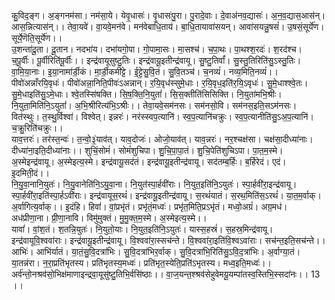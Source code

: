 

  
कु॒विद॒ङ्ग। अ॒ङ्गनम॑सा। नम॑सा॒ये। येवृ॒धासः॑। वृ॒धासः॑पु॒रा। पु॒रादे॒वाः। दे॒वाअ॑नव॒द्यासः॑। अ॒न॒व॒द्यास॒आस॑न्। आस॒न्नित्यास॑न्।। तेवा॒यवे॑। वा॒यवे॒मन॑वे। मन॑वेबाधि॒ताय॑। बा॒धि॒तायावा॑सयन्। आवा॑सयन्नु॒षसं॑। उ॒षसं॒सूर्ये॑ण। सूर्ये॒णॆति॒सूर्ये॑ण।।  
उ॒शन्ता॑दू॒ता। दू॒तान। नदभा॑य। दभा॑यगो॒पा। गो॒पामा॒सः। मा॒सश्च॑। च॒पा॒थः। पा॒थश्श॒रदः॑। श॒रद॑श्च। च॒पू॒र्वीः। पू॒र्वीरिति॑पू॒र्वीः।। इन्द्र॑वायूसुष्टु॒तिः। इन्द्र॑वायू॒इतीन्द्र॑वायू। सु॒ष्टु॒तिर्वां॑। सु॒स्तु॒तिरिति॑सु॒ऽस्तु॒तिः। वा॒मि॒या॒नाः। इ॒या॒नामा॑र्डी॒कं। मा॒र्डी॒कमी॑ट्टे। ई॒ट्टे॒सु॒वि॒तं। सु॒वि॒तञ्च॑। च॒नव्यं॑। नव्य॒मिति॒नव्यं॑।।  
पीवो॑अन्नाँरयि॒वृधः॑। पीवो॑अन्ना॒निति॒पीवः॑ऽअन्नान्। र॒यि॒वृध॑स्सुमे॒धाः। र॒यि॒वृध॒इति॑र॒यि॒ऽवृधः॑। सु॒मे॒धाश्श्वे॒तः। सु॒मे॒धाइति॑सु॒ऽमे॒धाः। श्वे॒तस्सि॑षक्ति। सि॒ष॒क्ति॒नि॒युतां॑। सि॒स॒क्तीति॑सिसिक्ति। नि॒युता॑मभि॒श्रीः। नि॒युता॒मिति॑नि॒ऽयुतां॑। अ॒भि॒श्रीरित्य॑भि॒ऽश्रीः।। तेवा॒यवे॒सम॑नसः। सम॑नसो॒वि। सम॑नस॒इति॒सऽम॑नसः। वित॑स्थुः। त॒स्थु॒र्विश्वा॑। विश्वेत्। इन्नरः॑। नर॑स्स्वप॒त्यानि॑। स्व॒प॒त्यानि॑चक्रुः। स्व॒प॒त्यानीति॑सु॒ऽअ॒प॒त्यानि॑। च॒क्रु॒रिति॑चक्रुः।।  
याव॒त्तरः॑। तर॑स्त॒न्वः॑। त॒न्वो॒३॒॑याव॑त्। याव॒दोजः॑। ओजो॒याव॑त्। याव॒न्नरः॑। नर॒श्चक्ष॑सा। चक्ष॑सा॒दीध्या॑नाः। दीध्या॑ना॒इति॒दीध्या॑नाः।। शुचिं॒सोमं॑। सोमं॑शुचिपा। शु॒चि॒पा॒पा॒तं। शु॒चि॒पेति॑शुचिऽपा। पा॒त॒म॒स्मे। अ॒स्मेइन्द्र॑वायू। अ॒स्मेइत्य॒स्मे। इन्द्र॑वायू॒सद॑तं। इन्द्र॑वायू॒इतीन्द्र॑वायू। सद॑तम्ब॒र्हिः। ब॒र्हिरेदं। एदं। इ॒दमिती॒दं।।  
नि॒यु॒वा॒नानि॒युतः॑। नि॒यु॒वानेति॑नि॒ऽयु॒वा॒ना। नि॒युत॑स्पा॒र्हवी॑राः। नि॒युत॒इति॑नि॒ऽयुतः॑। स्पा॒र्हवी॑रा॒इन्द्र॑वायू। स्पा॒र्हवी॑रा॒इति॑स्पा॒र्हऽवी॑राः। इन्द्र॑वायूस॒रथं॑। इन्द्र॑वायू॒इतीन्द्र॑वायू। स॒रथं॑यातं। स॒रथ॒मिति॑स॒ऽरथं॑। या॒त॒म॒र्वाक्। अ॒र्वागित्य॒र्वाक्।। इ॒दंहि। हिवां॑। वां॒प्रभृ॑तं। प्रभृ॑तं॒मध्वः॑। प्रभृ॑त॒मिति॒प्रऽभृ॑तं। मध्वो॒अग्रं॑। अग्र॒मध॑। अध॑प्रीणा॒ना। प्री॒णा॒नावि। विमु॑मुक्तं। मु॒मु॒क्त॒म॒स्मे। अ॒स्मेइत्य॒स्मे।।  
यावां॑। वां॒श॒तं। श॒तन्नि॒युतः॑। नि॒युतो॒याः। नि॒युत॒इति॑नि॒ऽयुतः॑। यास्स॒हस्रं॑। स॒हस्र॒मिन्द्र॑वायू। इन्द्र॑वायूवि॒श्ववा॑राः। इन्द्र॑वायू॒इतीन्द्र॑वायू। वि॒श्ववा॑रा॒स्सच॑न्ते। वि॒श्ववा॑रा॒इति॑वि॒श्वऽवा॑राः। सच॑न्त॒इति॒सच॑न्ते।। आभिः॑। आभि॑र्यातं। या॒तं॒सु॒वि॒दत्रा॑भिः। सु॒वि॒दत्रा॑भिर॒र्वाक्। सु॒वि॒दत्रा॑भि॒रिति॑सु॒ऽवि॒द॒त्रा॑भिः। अ॒र्वाग्या॒तं। या॒तन्न॑रा। न॒रा॒प्रति॑भृतस्य। प्रति॑भृतस्य॒मध्वः॑। प्रति॑भृत॒स्येति॒प्रति॑ऽभृतस्य। मध्व॒इति॒मध्वः॑।।  
अर्व॑न्तो॒नश्रव॑सो॒भिक्ष॑माणाइन्द्रवा॒यूसु॑ष्टु॒तिभि॒र्वसि॑ष्ठाः।। वा॒ज॒यन्त॒श्श्रव॑सेहुवेमयू॒यम्पा॑तस्व॒स्तिभि॒स्सदा॑नः।। 13 ।।  
